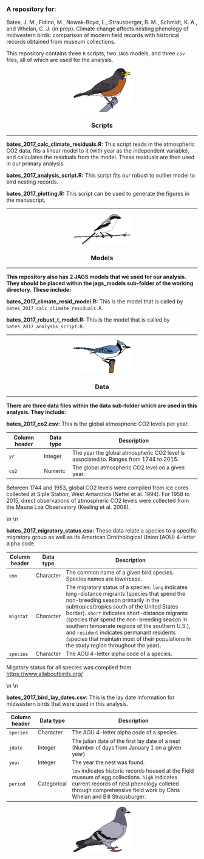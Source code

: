 

### A repository for:

Bates, J. M., Fidino, M., Nowak-Boyd, L., Strausberger, B. M., Schmidt, K. A., and Whelan, C. J. (in prep). Climate change affects nesting phenology of midwestern birds: comparison of modern field records with historical records obtained from museum collections.

This repository contains three `R` scripts, two `JAGS` models, and three `csv` files, all of which are used for the analysis.

<div align="center"><img width="150" height="auto" src="./images/american_robin.png" alt="A drawing of a robin that Mason made." /></div>

<div align="center"> <h3>Scripts</h3> </div>

---

**bates_2017_calc_climate_residuals.R:** This script reads in the atmospheric CO2 data, fits a linear model to it (with year as the independent variable), and calculates the residuals from the model.
These residuals are then used in our primary analysis.

**bates_2017_analysis_script.R:** This script fits our robust to outlier model to bird nesting records.

**bates_2017_plotting.R:** This script can be used to generate the figures in the manuscript.

---

<div align="center"><img width="150" height="auto" src="./images/shrike.png" alt="A drawing of a shrike that Mason made." /></div>

<div align="center"> <h3>Models</h3> </div>

---

**This repository also has 2 JAGS models that we used for our analysis. They should be placed within the jags_models sub-folder of the working directory. These include:**

**bates_2017_climate_resid_model.R:** This is the model that is called by `bates_2017_calc_climate_residuals.R`. 

**bates_2017_robust_t_model.R:** This is the model that is called by `bates_2017_analysis_script.R`. 

---

<div align="center"><img width="150" height="auto" src="./images/blue_jay.png" alt="A drawing of a blue jay that Mason made." /></div>

<div align="center"> <h3>Data</h3> </div>

---

**There are three data files within the data sub-folder which are used in this analysis. They include:**

**bates_2017_co2.csv:** This is the global atmospheric CO2 levels per year. 

| Column header | Data type | Description |
|---|---|---|
| `yr`| Integer | The year the global atmospheric CO2 level is associated to. Ranges from 1744 to 2015. |
| `co2` | Numeric | The global atmospheric CO2 level on a given year. |

Between 1744 and 1953, global CO2 levels were compiled from ice cores collected at Siple Station, West Antarctica (Neftel et al. 1994). 
For 1958 to 2015, direct observations of atmospheric CO2 levels were collected from the Mauna Loa Observatory (Keeling et al. 2008).

\n
\n

**bates_2017_migratory_status.csv:** These data relate a species to a specific migratory group as well as its American Ornithological Union (AOU) 4-letter alpha code.

| Column header | Data type | Description |
|---|---|---|
| `cmn` | Character | The common name of a given bird species. Species names are lowercase. |
| `migstat` | Character | The migratory status of a species. `long` indicates long-distance migrants (species that spend the non-breeding season primarily in the subtropics/tropics south of the United States border). `short` indicates short-distance migrants (species that spend the non-breeding season in southern temperate regions of the southern U.S.), and `resident` indicates permanant residents (species that maintain most of their populations in the study region throughout the year). |
 |`species`| Character | The AOU 4-letter alpha code of a species. |
 
 Migatory status for all species was compiled from https://www.allaboutbirds.org/
 
 \n
 \n
 
 **bates_2017_bird_lay_dates.csv:** This is the lay date information for midwestern birds that were used in this analysis.
 
 | Column header | Data type | Description |
|---|---|---|
|`species`| Character | The AOU 4-letter alpha code of a species. |
|`jdate`| Integer | The julian date of the first lay date of a nest (Number of days from January 1 on a given year) |
|`year` | Integer | The year the nest was found. |
| `period` | Categorical | `low` indicates historic records housed at the Field museum of egg collections. `high` indicates current records of nest phenology colleted through comprehensive field work by Chris Whelan and Bill Strausburger.|
 


<div align="center"><img width="150" height="auto" src="./images/rock_dove.png" alt="A drawing of a pigeon that Mason made." /></div>
